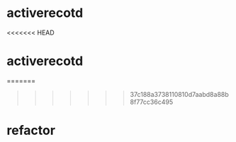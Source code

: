 # activerecotd
<<<<<<< HEAD
# activerecotd
=======
>>>>>>> 37c188a3738110810d7aabd8a88b8f77cc36c495
# refactor
